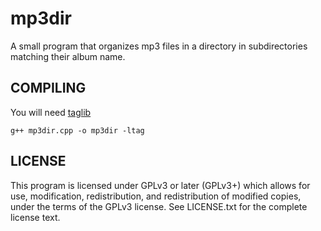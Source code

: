 # mp3dir

A small program that organizes mp3 files in a directory in subdirectories matching their album name.

## COMPILING

You will need [taglib](https://taglib.org/)

``g++ mp3dir.cpp -o mp3dir -ltag``

## LICENSE

This program is licensed under GPLv3 or later (GPLv3+) which allows for use, modification, redistribution, and redistribution of modified copies, under the terms of the GPLv3 license. See LICENSE.txt for the complete license text.

